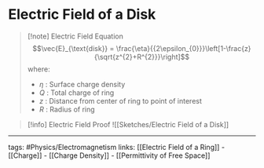 # Electric Field of a Disk
> [!note] Electric Field Equation
> $$\vec{E}_{\text{disk}} = \frac{\eta}{{2\epsilon_{0}}}\left[1-\frac{z}{\sqrt{z^{2}+R^{2}}}\right]$$ where:
> - $\eta$ : Surface charge density
> - $Q$ : Total charge of ring
> - $z$ : Distance from center of ring to point of interest
> - $R$ : Radius of ring


> [!info] Electric Field Proof
> ![[Sketches/Electric Field of a Disk]]

---
tags: #Physics/Electromagnetism 
links: [[Electric Field of a Ring]] - [[Charge]] - [[Charge Density]] - [[Permittivity of Free Space]]